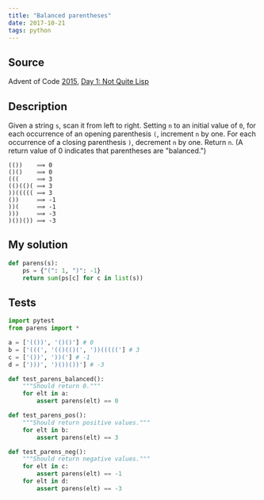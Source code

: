 ```yaml
---
title: "Balanced parentheses"
date: 2017-10-21
tags: python
---
```


## Source

Advent of Code [2015](http://adventofcode.com/2015),
[Day 1: Not Quite Lisp](http://adventofcode.com/2015/day/1)


## Description

Given a string `s`, scan it from left to right. Setting `n` to an
initial value of `0`, for each occurrence of an opening parenthesis
`(`, increment `n` by one. For each occurrence of a closing 
parenthesis `)`, decrement `n` by one. Return `n`. 
(A return value of 0 indicates that parentheses are "balanced.")

```
(())    ⟹ 0
()()    ⟹ 0
(((     ⟹ 3
(()(()( ⟹ 3
))((((( ⟹ 3
())     ⟹ -1
))(     ⟹ -1
)))     ⟹ -3
)())()) ⟹ -3
```


## My solution

```py
def parens(s):
    ps = {"(": 1, ")": -1}
    return sum(ps[c] for c in list(s))
```


## Tests

```py
import pytest
from parens import *

a = ['(())', '()()'] # 0
b = ['(((', '(()(()(', '))((((('] # 3
c = ['())', '))('] # -1
d = [')))', ')())())'] # -3

def test_parens_balanced():
    """Should return 0."""
    for elt in a:
        assert parens(elt) == 0

def test_parens_pos():
    """Should return positive values."""
    for elt in b:
        assert parens(elt) == 3

def test_parens_neg():
    """Should return negative values."""
    for elt in c:
        assert parens(elt) == -1
    for elt in d:
        assert parens(elt) == -3
```
